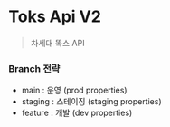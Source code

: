 # Toks Api V2

> 차세대 똑스 API

### Branch 전략

- main : 운영 (prod properties)
- staging : 스테이징 (staging properties)
- feature : 개발 (dev properties)






